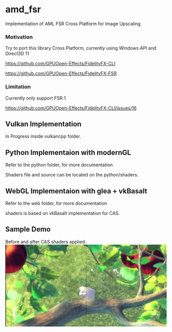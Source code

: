 # amd_fsr

Implementation of AML FSR Cross Platform for Image Upscaling

### Motivation
Try to port this library Cross Platform, currently using Windows API and Direct3D 11

https://github.com/GPUOpen-Effects/FidelityFX-CLI

https://github.com/GPUOpen-Effects/FidelityFX-FSR


### Limitation
Currently only support FSR 1

https://github.com/GPUOpen-Effects/FidelityFX-CLI/issues/16

## Vulkan Implementation
In Progress inside vulkancpp folder.

## Python Implementaion with modernGL

Refer to the python folder, for more documentation

Shaders file and source can be located on the python/shaders.


## WebGL Implementaion with glea + vkBasalt

Refer to the web folder, for more documentation

shaders is based on vkBasalt implementation for CAS.

## Sample Demo
Before and after CAS shaders applied.
<img src="web/docs/comparison.png">


